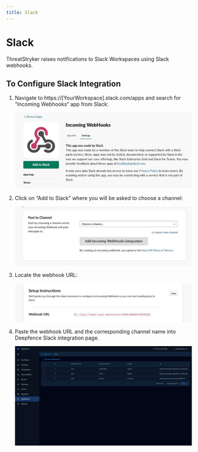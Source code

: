 ```yaml
---
title: Slack
---
```


# Slack

ThreatStryker raises notifications to Slack Workspaces using Slack webhooks.

## To Configure Slack Integration

1. Navigate to https://[YourWorkspace].slack.com/apps and search for “Incoming Webhooks“ app from Slack:

   ![Slack](../img/integrations-slack-1.jpeg)

2. Click on “Add to Slack” where you will be asked to choose a channel:

   ![Slack](../img/integrations-slack-2.jpeg)

3. Locate the webhook URL:

   ![Slack](../img/integrations-slack-3.jpeg)

4. Paste the webhook URL and the corresponding channel name into Deepfence Slack integration page.

   ![Slack](../img/integrations-slack.png)